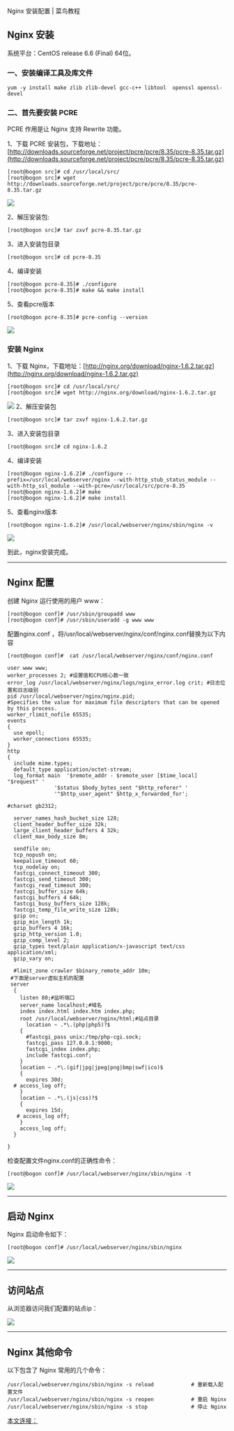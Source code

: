    Nginx 安装配置 | 菜鸟教程               


Nginx 安装
--------

系统平台：CentOS release 6.6 (Final) 64位。

### 一、安装编译工具及库文件
```
yum -y install make zlib zlib-devel gcc-c++ libtool  openssl openssl-devel
```
### 二、首先要安装 PCRE

PCRE 作用是让 Nginx 支持 Rewrite 功能。

1、下载 PCRE 安装包，下载地址： [http://downloads.sourceforge.net/project/pcre/pcre/8.35/pcre-8.35.tar.gz](http://downloads.sourceforge.net/project/pcre/pcre/8.35/pcre-8.35.tar.gz)
```
[root@bogon src]# cd /usr/local/src/
[root@bogon src]# wget http://downloads.sourceforge.net/project/pcre/pcre/8.35/pcre-8.35.tar.gz
```
![](//www.runoob.com/wp-content/uploads/2015/01/nginx1.png)

2、解压安装包:
```
[root@bogon src]# tar zxvf pcre-8.35.tar.gz
```
3、进入安装包目录
```
[root@bogon src]# cd pcre-8.35
```

4、编译安装
```
[root@bogon pcre-8.35]# ./configure
[root@bogon pcre-8.35]# make && make install
```
5、查看pcre版本
```
[root@bogon pcre-8.35]# pcre-config --version
```
![](//www.runoob.com/wp-content/uploads/2015/01/nginx2.png)

### 安装 Nginx

1、下载 Nginx，下载地址：[http://nginx.org/download/nginx-1.6.2.tar.gz](http://nginx.org/download/nginx-1.6.2.tar.gz)
```
[root@bogon src]# cd /usr/local/src/
[root@bogon src]# wget http://nginx.org/download/nginx-1.6.2.tar.gz
```

![](//www.runoob.com/wp-content/uploads/2015/01/nginx3.png) 2、解压安装包
```
[root@bogon src]# tar zxvf nginx-1.6.2.tar.gz
```
3、进入安装包目录
```
[root@bogon src]# cd nginx-1.6.2
```
4、编译安装
```
[root@bogon nginx-1.6.2]# ./configure --prefix=/usr/local/webserver/nginx --with-http_stub_status_module --with-http_ssl_module --with-pcre=/usr/local/src/pcre-8.35
[root@bogon nginx-1.6.2]# make
[root@bogon nginx-1.6.2]# make install
```
5、查看nginx版本
```
[root@bogon nginx-1.6.2]# /usr/local/webserver/nginx/sbin/nginx -v
```
![](//www.runoob.com/wp-content/uploads/2015/01/nginx4.png)

到此，nginx安装完成。

* * *

Nginx 配置
--------

创建 Nginx 运行使用的用户 www：
```
[root@bogon conf]# /usr/sbin/groupadd www 
[root@bogon conf]# /usr/sbin/useradd -g www www
```
配置nginx.conf ，将/usr/local/webserver/nginx/conf/nginx.conf替换为以下内容
```
[root@bogon conf]#  cat /usr/local/webserver/nginx/conf/nginx.conf

user www www;
worker_processes 2; #设置值和CPU核心数一致
error_log /usr/local/webserver/nginx/logs/nginx_error.log crit; #日志位置和日志级别
pid /usr/local/webserver/nginx/nginx.pid;
#Specifies the value for maximum file descriptors that can be opened by this process.
worker_rlimit_nofile 65535;
events
{
  use epoll;
  worker_connections 65535;
}
http
{
  include mime.types;
  default_type application/octet-stream;
  log_format main  '$remote_addr - $remote_user [$time_local] "$request" '
               '$status $body_bytes_sent "$http_referer" '
               '"$http_user_agent" $http_x_forwarded_for';
  
#charset gb2312;
     
  server_names_hash_bucket_size 128;
  client_header_buffer_size 32k;
  large_client_header_buffers 4 32k;
  client_max_body_size 8m;
     
  sendfile on;
  tcp_nopush on;
  keepalive_timeout 60;
  tcp_nodelay on;
  fastcgi_connect_timeout 300;
  fastcgi_send_timeout 300;
  fastcgi_read_timeout 300;
  fastcgi_buffer_size 64k;
  fastcgi_buffers 4 64k;
  fastcgi_busy_buffers_size 128k;
  fastcgi_temp_file_write_size 128k;
  gzip on; 
  gzip_min_length 1k;
  gzip_buffers 4 16k;
  gzip_http_version 1.0;
  gzip_comp_level 2;
  gzip_types text/plain application/x-javascript text/css application/xml;
  gzip_vary on;
 
  #limit_zone crawler $binary_remote_addr 10m;
 #下面是server虚拟主机的配置
 server
  {
    listen 80;#监听端口
    server_name localhost;#域名
    index index.html index.htm index.php;
    root /usr/local/webserver/nginx/html;#站点目录
      location ~ .*\.(php|php5)?$
    {
      #fastcgi_pass unix:/tmp/php-cgi.sock;
      fastcgi_pass 127.0.0.1:9000;
      fastcgi_index index.php;
      include fastcgi.conf;
    }
    location ~ .*\.(gif|jpg|jpeg|png|bmp|swf|ico)$
    {
      expires 30d;
  # access_log off;
    }
    location ~ .*\.(js|css)?$
    {
      expires 15d;
   # access_log off;
    }
    access_log off;
  }

}
```
检查配置文件nginx.conf的正确性命令：
```
[root@bogon conf]# /usr/local/webserver/nginx/sbin/nginx -t
```
![](//www.runoob.com/wp-content/uploads/2015/01/nginx5.png)

* * *

启动 Nginx
--------

Nginx 启动命令如下：
```
[root@bogon conf]# /usr/local/webserver/nginx/sbin/nginx
```
![](//www.runoob.com/wp-content/uploads/2015/01/nginx6.png)

* * *

访问站点
----

从浏览器访问我们配置的站点ip：

![](//www.runoob.com/wp-content/uploads/2015/01/nginx7.png)

* * *

Nginx 其他命令
----------

以下包含了 Nginx 常用的几个命令：
```
/usr/local/webserver/nginx/sbin/nginx -s reload            # 重新载入配置文件
/usr/local/webserver/nginx/sbin/nginx -s reopen            # 重启 Nginx
/usr/local/webserver/nginx/sbin/nginx -s stop              # 停止 Nginx
````
[本文连接：](http://www.runoob.com/linux/nginx-install-setup.html)  
